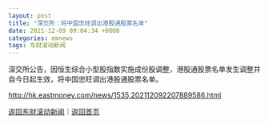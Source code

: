 ```yaml
---
layout: post
title: "深交所：将中国忠旺调出港股通股票名单"
date: 2021-12-09 09:04:34 +0800
categories: emnews
tags: 东财滚动新闻
---
```


深交所公告，因恒生综合小型股指数实施成份股调整，港股通股票名单发生调整并自今日起生效，将中国忠旺调出港股通股票名单。

<http://hk.eastmoney.com/news/1535,202112092207889586.html>

[返回东财滚动新闻](//finews.withounder.com/emnews/)｜[返回首页](//finews.withounder.com/)